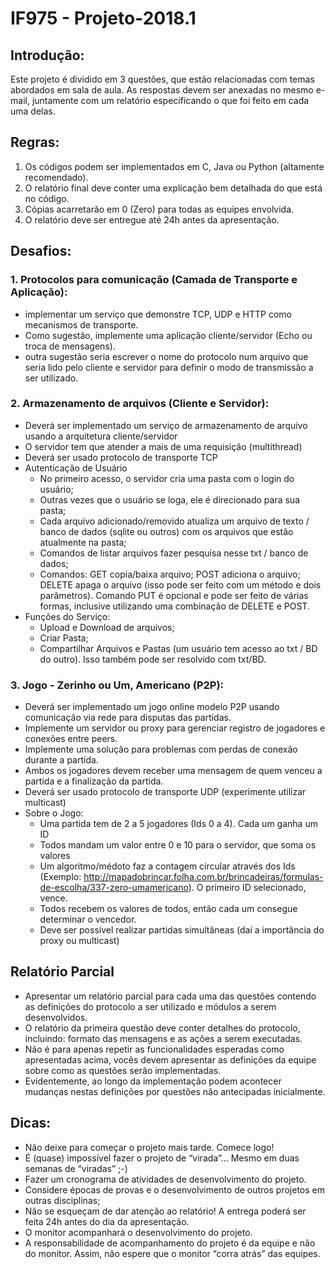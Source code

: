 # IF975 - Projeto-2018.1

## Introdução:
Este projeto é dividido em 3 questões, que estão relacionadas com temas abordados em sala de aula. As respostas devem ser anexadas no mesmo e-mail, juntamente com um relatório especificando o que foi feito em cada uma delas.

## Regras:
1. Os códigos podem ser implementados em C, Java ou Python (altamente recomendado).
2. O relatório final deve conter uma explicação bem detalhada do que está no código.
3. Cópias acarretarão em 0 (Zero) para todas as equipes envolvida.
4. O relatório deve ser entregue até 24h antes da apresentação.

## Desafios:
### 1. Protocolos para comunicação (Camada de Transporte e Aplicação):
- implementar um serviço que demonstre TCP, UDP e HTTP como mecanismos de transporte.
- Como sugestão, implemente uma aplicação cliente/servidor (Echo ou troca de mensagens).
- outra sugestão seria escrever o nome do protocolo num arquivo que seria lido pelo cliente e servidor para definir o modo de transmissão a ser utilizado.

### 2. Armazenamento de arquivos (Cliente e Servidor):
- Deverá ser implementado um serviço de armazenamento de arquivo usando a arquitetura cliente/servidor
- O servidor tem que atender a mais de uma requisição (multithread)
- Deverá ser usado protocolo de transporte TCP
- Autenticação de Usuário
  - No primeiro acesso, o servidor cria uma pasta com o login do usuário;
  - Outras vezes que o usuário se loga, ele é direcionado para sua pasta;
  - Cada arquivo adicionado/removido atualiza um arquivo de texto / banco de dados (sqlite ou outros) com os arquivos que estão atualmente na pasta;
  - Comandos de listar arquivos fazer pesquisa nesse txt / banco de dados;
  - Comandos: GET copia/baixa arquivo; POST adiciona o arquivo; DELETE apaga o arquivo (isso pode ser feito com um método e dois parâmetros). Comando PUT é opcional e pode ser feito de várias formas, inclusive utilizando uma combinação de DELETE e POST.
- Funções do Serviço:
  - Upload e Download de arquivos;
  - Criar Pasta;
  - Compartilhar Arquivos e Pastas (um usuário tem acesso ao txt / BD do outro). Isso também pode ser resolvido com txt/BD.
  
### 3. Jogo - Zerinho ou Um, Americano (P2P):
- Deverá ser implementado um jogo online modelo P2P usando comunicação via rede para disputas das partidas.
- Implemente um servidor ou proxy para gerenciar registro de jogadores e conexões entre peers.
- Implemente uma solução para problemas com perdas de conexão durante a partida.
- Ambos os jogadores devem receber uma mensagem de quem venceu a partida e a finalização da partida.
- Deverá ser usado protocolo de transporte UDP (experimente utilizar multicast)
- Sobre o Jogo:
  - Uma partida tem de 2 a 5 jogadores (Ids 0 a 4). Cada um ganha um ID
  - Todos mandam um valor entre 0 e 10 para o servidor, que soma os valores
  - Um algoritmo/médoto faz a contagem circular através dos Ids (Exemplo: http://mapadobrincar.folha.com.br/brincadeiras/formulas-de-escolha/337-zero-umamericano). O primeiro ID selecionado, vence.
  - Todos recebem os valores de todos, então cada um consegue determinar o vencedor.
  - Deve ser possível realizar partidas simultâneas (daí a importância do proxy ou multicast)

## Relatório Parcial
- Apresentar um relatório parcial para cada uma das questões contendo as definições do protocolo a ser utilizado e módulos a serem desenvolvidos.
- O relatório da primeira questão deve conter detalhes do protocolo, incluindo: formato das mensagens e as ações a serem executadas.
- Não é para apenas repetir as funcionalidades esperadas como apresentadas acima, vocês devem apresentar as definições da equipe sobre como as questões serão implementadas.
- Evidentemente, ao longo da implementação podem acontecer mudanças nestas definições por questões não antecipadas inicialmente.

## Dicas:
- Não deixe para começar o projeto mais tarde. Comece logo!
- É (quase) impossível fazer o projeto de “virada”... Mesmo em duas semanas de “viradas” ;-)
- Fazer um cronograma de atividades de desenvolvimento do projeto.
- Considere épocas de provas e o desenvolvimento de outros projetos em outras disciplinas;
- Não se esqueçam de dar atenção ao relatório! A entrega poderá ser feita 24h antes do dia da apresentação.
- O monitor acompanhará o desenvolvimento do projeto.
- A responsabilidade de acompanhamento do projeto é da equipe e não do monitor. Assim, não espere que o monitor “corra atrás” das equipes.
